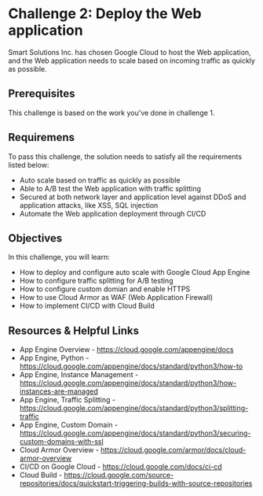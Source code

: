 # Challenge 2: Deploy the Web application
Smart Solutions Inc. has chosen Google Cloud to host the Web application, and the Web application needs to scale based on incoming traffic as quickly as possible. 

## Prerequisites
This challenge is based on the work you've done in challenge 1. 

## Requiremens
To pass this challenge, the solution needs to satisfy all the requirements listed below:
- Auto scale based on traffic as quickly as possible
- Able to A/B test the Web application with traffic splitting
- Secured at both network layer and application level against DDoS and application attacks, like XSS, SQL injection
- Automate the Web application deployment through CI/CD

## Objectives 
In this challenge, you will learn:
- How to deploy and configure auto scale with Google Cloud App Engine
- How to configure traffic splitting for A/B testing
- How to configure custom domian and enable HTTPS 
- How to use Cloud Armor as WAF (Web Application Firewall)
- How to implement CI/CD with Cloud Build

## Resources & Helpful Links
- App Engine Overview - <https://cloud.google.com/appengine/docs>
- App Engine, Python - <https://cloud.google.com/appengine/docs/standard/python3/how-to>
- App Engine, Instance Management - <https://cloud.google.com/appengine/docs/standard/python3/how-instances-are-managed>
- App Engine, Traffic Splitting - <https://cloud.google.com/appengine/docs/standard/python3/splitting-traffic>
- App Engine, Custom Domain - <https://cloud.google.com/appengine/docs/standard/python3/securing-custom-domains-with-ssl>
- Cloud Armor Overview - <https://cloud.google.com/armor/docs/cloud-armor-overview>
- CI/CD on Google Cloud - <https://cloud.google.com/docs/ci-cd>
- Cloud Build - <https://cloud.google.com/source-repositories/docs/quickstart-triggering-builds-with-source-repositories>
